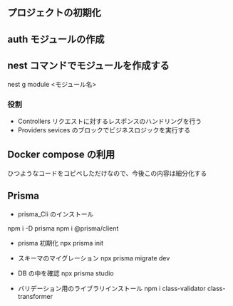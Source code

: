 ## プロジェクトの初期化

## auth モジュールの作成

## nest コマンドでモジュールを作成する

nest g module <モジュール名>

### 役割

- Controllers
  リクエストに対するレスポンスのハンドリングを行う
- Providers
  sevices のブロックでビジネスロジックを実行する

## Docker compose の利用

ひつようなコードをコピペしただけなので、今後この内容は細分化する

## Prisma

- prisma_Cli のインストール

npm i -D prisma
npm i @prisma/client

- prisma 初期化
  npx prisma init
- スキーマのマイグレーション
  npx prisma migrate dev

- DB の中を確認
  npx prisma studio

- バリデーション用のライブラリインストール
  npm i class-validator class-transformer
